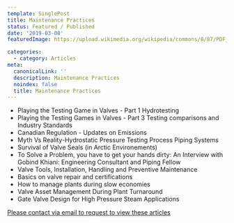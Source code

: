 ```yaml
---
template: SinglePost
title: Maintenance Practices
status: Featured / Published
date: '2019-03-08'
featuredImage: https://upload.wikimedia.org/wikipedia/commons/8/87/PDF_file_icon.svg

categories:
  - category: Articles
meta:
  canonicalLink: ''
  description: Maintenance Practices
  noindex: false
  title: Maintenance Practices
---
```

- Playing the Testing Game in Valves - Part 1 Hydrotesting
- Playing the Testing Games in Valves - Part 3 Testing comparisons and Industry Standards
- Canadian Regulation - Updates on Emissions
- Myth Vs Reality-Hydrostatic Pressure Testing Process Piping Systems
- Survival of Valve Seals (in Arctic Environements)
- To Solve a Problem, you have to get your hands dirty: An Interview with Gobind Khiani: Engineering Consultant and Piping Fellow
- Valve Tools, Installation, Handling and Preventive Maintenance
- Basics on valve repair and certifications
- How to manage plants during slow economies
- Valve Asset Management During Plant Turnaround
- Gate Valve Design for High Pressure Steam Applications

[Please contact via email to request to view these articles](https://gapvinc.com/contact)



